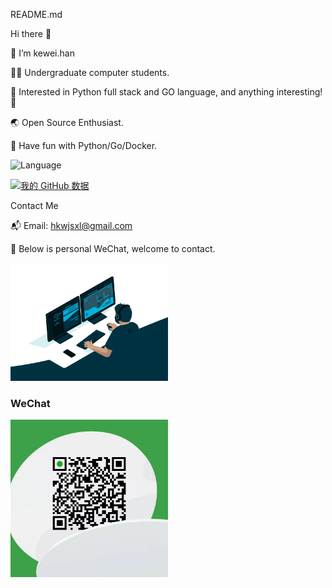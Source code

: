 README.md

Hi there 👋

🥷 I’m kewei.han

👨‍🎓 Undergraduate computer students.

🧪 Interested in Python full stack and GO language, and anything interesting! 🤩

🌏 Open Source Enthusiast.

🌱 Have fun with Python/Go/Docker.

![Language](https://img.shields.io/badge/language-python-blue)

[![我的 GitHub 数据](https://github-readme-stats.vercel.app/api?username=hkwjsxl)]()


Contact Me

📬 Email: hkwjsxl@gmail.com

🌱 Below is personal WeChat, welcome to contact.

<img src="https://github.com/hkwjsxl/hkwjsxl/blob/main/images/code.gif" alt="code" width="50%" height="50%">

###  WeChat

<img src="https://github.com/hkwjsxl/hkwjsxl/blob/main/images/wechat.jpg" alt="code" width="50%" height="50%">